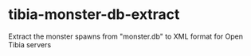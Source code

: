 # tibia-monster-db-extract
Extract the monster spawns from "monster.db" to XML format for Open Tibia servers
